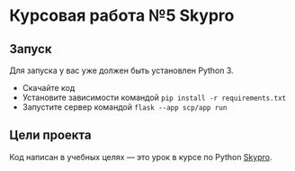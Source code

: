 # Курсовая работа №5 Skypro

## Запуск

Для запуска у вас уже должен быть установлен Python 3.

- Скачайте код
- Установите зависимости командой `pip install -r requirements.txt`
- Запустите сервер командой `flask --app scp/app run`

## Цели проекта

Код написан в учебных целях — это урок в курсе по Python [Skypro](https://sky.pro).